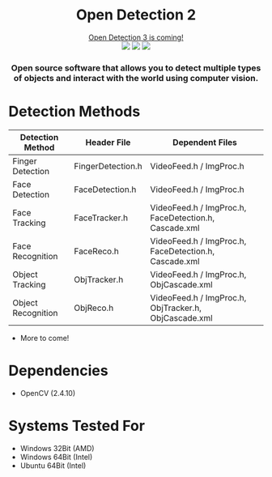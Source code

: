 <h1 align="center">Open Detection 2</h1>
    <p align="center">
    <a href='https://github.com/smitteh1/OpenDetection3'>Open Detection 3 is coming!</a><br>
    <img src='https://img.shields.io/badge/OpenCV-2.4.10-violet'></img>
    <img src='https://img.shields.io/badge/Build-partial-yellow'></img>
    <img src='https://img.shields.io/badge/Dependencies-out%20of%20date-red'></img>

  </p>
<h3 align="center">Open source software that allows you to detect multiple types of objects and interact with the world using computer vision.</h3>

# Detection Methods
| Detection Method   | Header File       | Dependent Files                                       |
|--------------------|-------------------|-------------------------------------------------------|
| Finger Detection   | FingerDetection.h | VideoFeed.h / ImgProc.h                               |
| Face Detection     | FaceDetection.h   | VideoFeed.h / ImgProc.h                               |
| Face Tracking      | FaceTracker.h     | VideoFeed.h / ImgProc.h, FaceDetection.h, Cascade.xml |
| Face Recognition   | FaceReco.h        | VideoFeed.h / ImgProc.h, FaceDetection.h, Cascade.xml |
| Object Tracking    | ObjTracker.h      | VideoFeed.h / ImgProc.h, ObjCascade.xml               |
| Object Recognition | ObjReco.h         | VideoFeed.h / ImgProc.h, ObjTracker.h, ObjCascade.xml |

- More to come!

# Dependencies
- OpenCV (2.4.10)


# Systems Tested For
- Windows 32Bit (AMD)
- Windows 64Bit (Intel)
- Ubuntu 64Bit (Intel)
